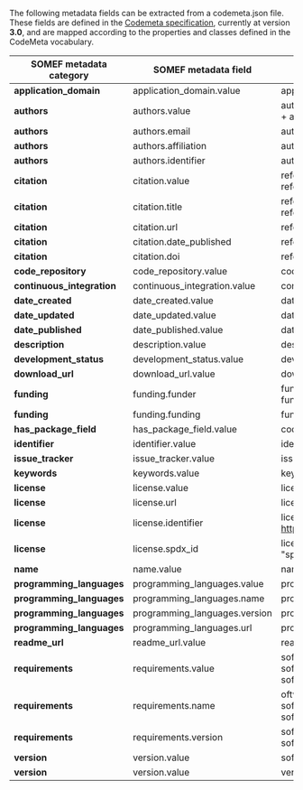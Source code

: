 The following metadata fields can be extracted from a codemeta.json file.   
These fields are defined in the [Codemeta specification](https://w3id.org/codemeta/3.0), currently at version **3.0**, and are mapped according to the properties and classes defined in the CodeMeta vocabulary.

| SOMEF metadata category       | SOMEF metadata field                       | CODEMETA.JSON value          |
|-------------------------------|--------------------------------------------|------------------------------|
| **application_domain**        |  application_domain.value                  |     applicationCategory      |
| **authors**                   |  authors.value                             |     author.name or author.givenName + author.familyName                   |
| **authors**                   |  authors.email                             |     author.email                  |
| **authors**                   |  authors.affiliation                             |     author.affiliation                   |
| **authors**                   |  authors.identifier                             |     author.identifier or author.@id                   |
| **citation**                  |  citation.value                            |     referencePublication.name or referencePublication.title           |    
| **citation**                  |  citation.title                            |      referencePublication.name or referencePublication.title            |    
| **citation**                  |  citation.url                              |         referencePublication.url         |    
| **citation**                  |  citation.date_published                   |     referencePublication.datePublished               |    
| **citation**                  |  citation.doi                              |     referencePublication.identifier                  | 
| **code_repository**           |  code_repository.value                     |     codeRepository           |
| **continuous_integration**    |  continuous_integration.value              |     contIntegration          |
| **date_created**              |  date_created.value                        |     dateCreated              |
| **date_updated**              |  date_updated.value                        |     dateModified             |
| **date_published**            |  date_published.value                      |     datePublished            |
| **description**               |  description.value                         |     description                    |
| **development_status**        |  development_status.value                  |     developmentStatus                       |
| **download_url**              |  download_url.value                        |     downloadUrl              |
| **funding**                   |  funding.funder                            |     funding.funder or funding.funder.name             |    
| **funding**                   |  funding.funding                           |     funding.fundingIdentifier                        |
| **has_package_field**         | has_package_field.value                    |   codemeta.json |
| **identifier**                |  identifier.value                          |     identifier                     |
| **issue_tracker**             |  issue_tracker.value                       |     issueTracker             |
| **keywords**                  |  keywords.value                            |     keywords                 |
| **license**                   |  license.value                           |     license.name                   |
| **license**                   |  license.url                           |     license.url                |
| **license**                   |  license.identifier                        |  license.identifier or https://spdx.org/licenses/{license}               |
| **license**                   |  license.spdx_id                        |    license.identifier if "spdx.org/licenses/                 |  
| **name**                      |  name.value                                |     name                     |
| **programming_languages**              |  programming_languages.value                     |     programmingLanguage.name          |
| **programming_languages**              |  programming_languages.name                     |     programmingLanguage.name        |
| **programming_languages**              |  programming_languages.version                   |     programmingLanguage.version           |
| **programming_languages**              |  programming_languages.url                       |     programmingLanguage.url          |
| **readme_url**                |  readme_url.value                          |     readme                    |
| **requirements**              |  requirements.value                       |      softwareRequirements or softwareRequirements.name ==     softwareRequirements.version         |
| **requirements**              |  requirements.name                      |    oftwareRequirements or softwareRequirements.name or    softwareRequirements.identifier              |
| **requirements**              |  requirements.version                       |     softwareRequirements or softwareRequirements.version            |
| **version**                   |  version.value                             |     softwareVersion          |
| **version**                   |  version.value                             |     version                    |